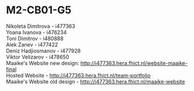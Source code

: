 # M2-CB01-G5

Nikoleta Dimitrova - i477363 <br>
Yoana Ivanova - i476234 <br>
Toni Dimitrov - i480888 <br>
Alek Zanev - i477422 <br>
Deniz Hadjiosmanov - i477928 <br>
Viktor Velizarov - i478650 <br>
Maaike's Website new design: http://i477363.hera.fhict.nl/website-maaike-final <br>
Hosted Website - http://i477363.hera.fhict.nl/team-portfolio <br>
Maaike's Website old design - http://i477363.hera.fhict.nl/maaike-website <br>
